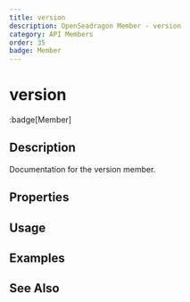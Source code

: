 ```yaml
---
title: version
description: OpenSeadragon Member - version
category: API Members
order: 35
badge: Member
---
```


# version

:badge[Member]

## Description

Documentation for the version member.

## Properties

## Usage

## Examples

## See Also
